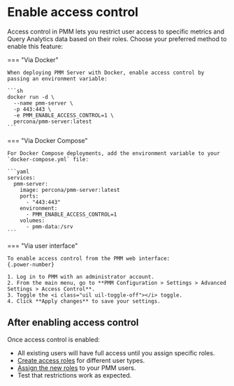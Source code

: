 # Enable access control

Access control in PMM lets you restrict user access to specific metrics and Query Analytics data based on their roles. 
Choose your preferred method to enable this feature:

=== "Via Docker"

    When deploying PMM Server with Docker, enable access control by passing an environment variable:
    
    ```sh
    docker run -d \
      --name pmm-server \
      -p 443:443 \
      -e PMM_ENABLE_ACCESS_CONTROL=1 \
      percona/pmm-server:latest
    ```

=== "Via Docker Compose"

    For Docker Compose deployments, add the environment variable to your `docker-compose.yml` file:
    
    ```yaml
    services:
      pmm-server:
        image: percona/pmm-server:latest
        ports:
          - "443:443"
        environment:
          - PMM_ENABLE_ACCESS_CONTROL=1
        volumes:
          - pmm-data:/srv
    ```

=== "Via user interface"

    To enable access control from the PMM web interface:
    {.power-number}
    
    1. Log in to PMM with an administrator account.
    2. From the main menu, go to **PMM Configuration > Settings > Advanced Settings > Access Control**.
    3. Toggle the <i class="uil uil-toggle-off"></i> toggle.
    4. Click **Apply changes** to save your settings.

## After enabling access control

Once access control is enabled:

- All existing users will have full access until you assign specific roles.
- [Create access roles](../access-control/create_roles.md) for different user types.
- [Assign the new roles](../index.md) to your PMM users.
- Test that restrictions work as expected.